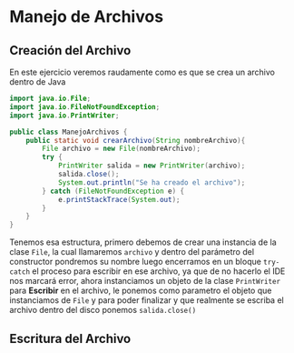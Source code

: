 # Manejo de Archivos
## Creación del Archivo
En este ejercicio veremos raudamente como es que se crea un archivo dentro de Java
```java
import java.io.File;
import java.io.FileNotFoundException;
import java.io.PrintWriter;

public class ManejoArchivos {
    public static void crearArchivo(String nombreArchivo){
        File archivo = new File(nombreArchivo);
        try {
            PrintWriter salida = new PrintWriter(archivo);
            salida.close();
            System.out.println("Se ha creado el archivo");
        } catch (FileNotFoundException e) {
            e.printStackTrace(System.out);
        }
    }
}
```
Tenemos esa estructura, primero debemos de crear una instancia de la clase `File`, la cual llamaremos `archivo` y dentro del parámetro del constructor pondremos su nombre
luego encerramos en un bloque `try-catch` el proceso para escribir en ese archivo, ya que de no hacerlo el IDE nos marcará error, ahora instanciamos un objeto de la clase
`PrintWriter` para __Escribir__ en el archivo, le ponemos como parametro el objeto que instanciamos de `File` y para poder finalizar y que realmente se escriba el archivo dentro del disco
ponemos `salida.close()`
## Escritura del Archivo
